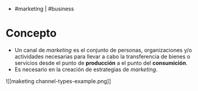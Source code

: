 - #marketing | #business

# Concepto
- Un canal de *marketing* es el conjunto de personas, organizaciones y/o actividades necesarias para llevar a cabo la transferencia de bienes o servicios desde el punto de **producción** a el punto del **consumición**.
- Es necesario en la creación de estrategias de *marketing*.

![[maketing channel-types-example.png]]
